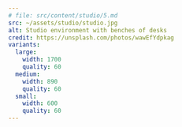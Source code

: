 ```yaml
---
# file: src/content/studio/5.md
src: ~/assets/studio/studio.jpg
alt: Studio environment with benches of desks
credit: https://unsplash.com/photos/wawEfYdpkag
variants:
  large:
    width: 1700
    quality: 60
  medium:
    width: 890
    quality: 60
  small:
    width: 600
    quality: 60
---
```

